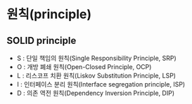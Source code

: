 # 원칙(principle)

## SOLID principle

- S : 단일 책임의 원칙(Single Responsibility Principle, SRP)
- O : 개방 폐쇄 원칙(Open-Closed Principle, OCP)
- L : 리스코프 치환 원칙(Liskov Substitution Principle, LSP)
- I : 인터페이스 분리 원칙(Interface segregation principle, ISP)
- D : 의존 역전 원칙(Dependency Inversion Principle, DIP)

<!-- TODO -->
